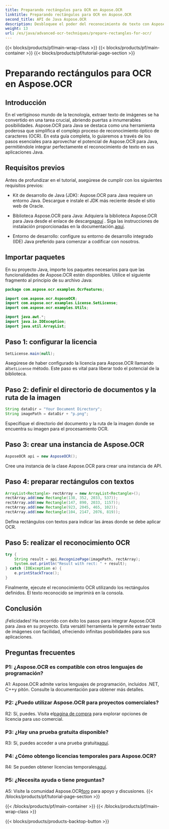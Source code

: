 ```yaml
---
title: Preparando rectángulos para OCR en Aspose.OCR
linktitle: Preparando rectángulos para OCR en Aspose.OCR
second_title: API de Java Aspose.OCR
description: Desbloquee el poder del reconocimiento de texto con Aspose.OCR para Java. Siga nuestra guía paso a paso para una integración perfecta. Mejore sus aplicaciones Java con capacidades de OCR eficientes.
weight: 13
url: /es/java/advanced-ocr-techniques/prepare-rectangles-for-ocr/
---
```


{{< blocks/products/pf/main-wrap-class >}}
{{< blocks/products/pf/main-container >}}
{{< blocks/products/pf/tutorial-page-section >}}

# Preparando rectángulos para OCR en Aspose.OCR

## Introducción

En el vertiginoso mundo de la tecnología, extraer texto de imágenes se ha convertido en una tarea crucial, abriendo puertas a innumerables posibilidades. Aspose.OCR para Java se destaca como una herramienta poderosa que simplifica el complejo proceso de reconocimiento óptico de caracteres (OCR). En esta guía completa, lo guiaremos a través de los pasos esenciales para aprovechar el potencial de Aspose.OCR para Java, permitiéndole integrar perfectamente el reconocimiento de texto en sus aplicaciones Java.

## Requisitos previos

Antes de profundizar en el tutorial, asegúrese de cumplir con los siguientes requisitos previos:

- Kit de desarrollo de Java (JDK): Aspose.OCR para Java requiere un entorno Java. Descargue e instale el JDK más reciente desde el sitio web de Oracle.

-  Biblioteca Aspose.OCR para Java: Adquiera la biblioteca Aspose.OCR para Java desde el enlace de descarga[aquí](https://releases.aspose.com/ocr/java/) . Siga las instrucciones de instalación proporcionadas en la documentación.[aquí](https://reference.aspose.com/ocr/java/).

- Entorno de desarrollo: configure su entorno de desarrollo integrado (IDE) Java preferido para comenzar a codificar con nosotros.

## Importar paquetes

En su proyecto Java, importe los paquetes necesarios para que las funcionalidades de Aspose.OCR estén disponibles. Utilice el siguiente fragmento al principio de su archivo Java:

```java
package com.aspose.ocr.examples.OcrFeatures;

import com.aspose.ocr.AsposeOCR;
import com.aspose.ocr.examples.License.SetLicense;
import com.aspose.ocr.examples.Utils;

import java.awt.*;
import java.io.IOException;
import java.util.ArrayList;
```

## Paso 1: configurar la licencia

```java
SetLicense.main(null);
```

 Asegúrese de haber configurado la licencia para Aspose.OCR llamando al`SetLicense` método. Este paso es vital para liberar todo el potencial de la biblioteca.

## Paso 2: definir el directorio de documentos y la ruta de la imagen

```java
String dataDir = "Your Document Directory";
String imagePath = dataDir + "p.png";
```

Especifique el directorio del documento y la ruta de la imagen donde se encuentra su imagen para el procesamiento OCR.

## Paso 3: crear una instancia de Aspose.OCR

```java
AsposeOCR api = new AsposeOCR();
```

Cree una instancia de la clase Aspose.OCR para crear una instancia de API.

## Paso 4: preparar rectángulos con textos

```java
ArrayList<Rectangle> rectArray = new ArrayList<Rectangle>();
rectArray.add(new Rectangle(138, 352, 2033, 537));
rectArray.add(new Rectangle(147, 890, 2033, 1157));
rectArray.add(new Rectangle(923, 2045, 465, 102));
rectArray.add(new Rectangle(104, 2147, 2076, 819));
```

Defina rectángulos con textos para indicar las áreas donde se debe aplicar OCR.

## Paso 5: realizar el reconocimiento OCR

```java
try {
    String result = api.RecognizePage(imagePath, rectArray);
    System.out.println("Result with rect: " + result);
} catch (IOException e) {
    e.printStackTrace();
}
```

Finalmente, ejecute el reconocimiento OCR utilizando los rectángulos definidos. El texto reconocido se imprimirá en la consola.

## Conclusión

¡Felicidades! Ha recorrido con éxito los pasos para integrar Aspose.OCR para Java en su proyecto. Esta versátil herramienta le permite extraer texto de imágenes con facilidad, ofreciendo infinitas posibilidades para sus aplicaciones.

## Preguntas frecuentes

### P1: ¿Aspose.OCR es compatible con otros lenguajes de programación?

A1: Aspose.OCR admite varios lenguajes de programación, incluidos .NET, C++y pitón. Consulte la documentación para obtener más detalles.

### P2: ¿Puedo utilizar Aspose.OCR para proyectos comerciales?

R2: Sí, puedes. Visita el[pagina de compra](https://purchase.aspose.com/buy) para explorar opciones de licencia para uso comercial.

### P3: ¿Hay una prueba gratuita disponible?

 R3: Sí, puedes acceder a una prueba gratuita[aquí](https://releases.aspose.com/).

### P4: ¿Cómo obtengo licencias temporales para Aspose.OCR?

 R4: Se pueden obtener licencias temporales[aquí](https://purchase.aspose.com/temporary-license/).

### P5: ¿Necesita ayuda o tiene preguntas?

 A5: Visite la comunidad Aspose.OCR[foro](https://forum.aspose.com/c/ocr/16) para apoyo y discusiones.
{{< /blocks/products/pf/tutorial-page-section >}}

{{< /blocks/products/pf/main-container >}}
{{< /blocks/products/pf/main-wrap-class >}}

{{< blocks/products/products-backtop-button >}}

